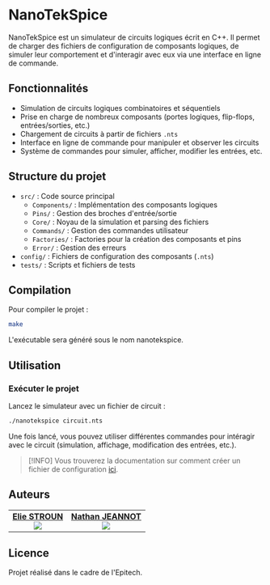 # NanoTekSpice

NanoTekSpice est un simulateur de circuits logiques écrit en C++. Il permet de charger des fichiers de configuration de composants logiques, de simuler leur comportement et d'interagir avec eux via une interface en ligne de commande.

## Fonctionnalités

- Simulation de circuits logiques combinatoires et séquentiels
- Prise en charge de nombreux composants (portes logiques, flip-flops, entrées/sorties, etc.)
- Chargement de circuits à partir de fichiers `.nts`
- Interface en ligne de commande pour manipuler et observer les circuits
- Système de commandes pour simuler, afficher, modifier les entrées, etc.

## Structure du projet

- `src/` : Code source principal
    - `Components/` : Implémentation des composants logiques
    - `Pins/` : Gestion des broches d'entrée/sortie
    - `Core/` : Noyau de la simulation et parsing des fichiers
    - `Commands/` : Gestion des commandes utilisateur
    - `Factories/` : Factories pour la création des composants et pins
    - `Error/` : Gestion des erreurs
- `config/` : Fichiers de configuration des composants (`.nts`)
- `tests/` : Scripts et fichiers de tests

## Compilation

Pour compiler le projet :

```sh
make
```
L'exécutable sera généré sous le nom nanotekspice.

## Utilisation

### Exécuter le projet
Lancez le simulateur avec un fichier de circuit :
```sh
./nanotekspice circuit.nts
```
Une fois lancé, vous pouvez utiliser différentes commandes pour intéragir avec le circuit (simulation, affichage, modification des entrées, etc.).

> [!INFO]
> Vous trouverez la documentation sur comment créer un fichier de configuration [ici](/DOCUMENTATION.md).

## Auteurs

|                                                                                                                                          |                                                                                                                                    |
|:----------------------------------------------------------------------------------------------------------------------------------------:|:----------------------------------------------------------------------------------------------------------------------------------:|
| <a href="https://github.com/eliestroun14">**Elie STROUN** <br><img src="https://avatars.githubusercontent.com/u/146193362?s=128&v4"></a> | <a href="https://github.com/nl1x">**Nathan JEANNOT** <br><img src="https://avatars.githubusercontent.com/u/83085376?s=128&v4"></a> |

## Licence
Projet réalisé dans le cadre de l'Epitech.
